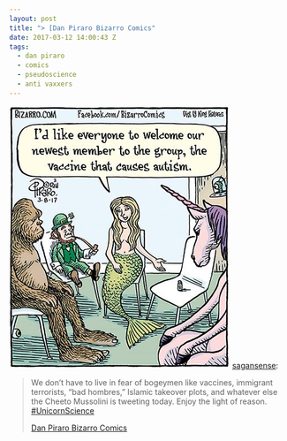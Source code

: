 ```yaml
---
layout: post
title: "> [Dan Piraro Bizarro Comics"
date: 2017-03-12 14:00:43 Z
tags:
  - dan piraro
  - comics
  - pseudoscience
  - anti vaxxers
---
```

![](/media/2017/03/158309236758.jpg)
[sagansense](https://sagansense.tumblr.com/post/158296447365/we-dont-have-to-live-in-fear-of-bogeymen-like):

> We don’t have to live in fear of bogeymen like vaccines, immigrant terrorists, “bad hombres,” Islamic takeover plots, and whatever else the Cheeto Mussolini is tweeting today. Enjoy the light of reason. [#UnicornScience](https://www.facebook.com/hashtag/unicornscience?source=feed_text&story_id=10210003808226581)
> 
> [Dan Piraro Bizarro Comics](https://www.facebook.com/bizarrocomics/)
